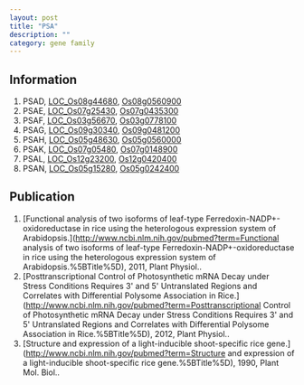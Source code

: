 ```yaml
---
layout: post
title: "PSA"
description: ""
category: gene family
---
```


## Information
1. PSAD, [LOC_Os08g44680](http://rice.plantbiology.msu.edu/cgi-bin/ORF_infopage.cgi?orf=LOC_Os08g44680), [Os08g0560900](http://rapdb.dna.affrc.go.jp/viewer/gbrowse_details/irgsp1?name=Os08g0560900)
2. PSAE, [LOC_Os07g25430](http://rice.plantbiology.msu.edu/cgi-bin/ORF_infopage.cgi?orf=LOC_Os07g25430), [Os07g0435300](http://rapdb.dna.affrc.go.jp/viewer/gbrowse_details/irgsp1?name=Os07g0435300)
3. PSAF, [LOC_Os03g56670](http://rice.plantbiology.msu.edu/cgi-bin/ORF_infopage.cgi?orf=LOC_Os03g56670), [Os03g0778100](http://rapdb.dna.affrc.go.jp/viewer/gbrowse_details/irgsp1?name=Os03g0778100)
4. PSAG, [LOC_Os09g30340](http://rice.plantbiology.msu.edu/cgi-bin/ORF_infopage.cgi?orf=LOC_Os09g30340), [Os09g0481200](http://rapdb.dna.affrc.go.jp/viewer/gbrowse_details/irgsp1?name=Os09g0481200)
5. PSAH, [LOC_Os05g48630](http://rice.plantbiology.msu.edu/cgi-bin/ORF_infopage.cgi?orf=LOC_Os05g48630), [Os05g0560000](http://rapdb.dna.affrc.go.jp/viewer/gbrowse_details/irgsp1?name=Os05g0560000)
6. PSAK, [LOC_Os07g05480](http://rice.plantbiology.msu.edu/cgi-bin/ORF_infopage.cgi?orf=LOC_Os07g05480), [Os07g0148900](http://rapdb.dna.affrc.go.jp/viewer/gbrowse_details/irgsp1?name=Os07g0148900)
7. PSAL, [LOC_Os12g23200](http://rice.plantbiology.msu.edu/cgi-bin/ORF_infopage.cgi?orf=LOC_Os12g23200), [Os12g0420400](http://rapdb.dna.affrc.go.jp/viewer/gbrowse_details/irgsp1?name=Os12g0420400)
8. PSAN, [LOC_Os05g15280](http://rice.plantbiology.msu.edu/cgi-bin/ORF_infopage.cgi?orf=LOC_Os05g15280), [Os05g0242400](http://rapdb.dna.affrc.go.jp/viewer/gbrowse_details/irgsp1?name=Os05g0242400)

## Publication
1. [Functional analysis of two isoforms of leaf-type Ferredoxin-NADP+-oxidoreductase in rice using the heterologous expression system of Arabidopsis.](http://www.ncbi.nlm.nih.gov/pubmed?term=Functional analysis of two isoforms of leaf-type Ferredoxin-NADP+-oxidoreductase in rice using the heterologous expression system of Arabidopsis.%5BTitle%5D), 2011, Plant Physiol..
2. [Posttranscriptional Control of Photosynthetic mRNA Decay under Stress Conditions Requires 3' and 5' Untranslated Regions and Correlates with Differential Polysome Association in Rice.](http://www.ncbi.nlm.nih.gov/pubmed?term=Posttranscriptional Control of Photosynthetic mRNA Decay under Stress Conditions Requires 3' and 5' Untranslated Regions and Correlates with Differential Polysome Association in Rice.%5BTitle%5D), 2012, Plant Physiol..
3. [Structure and expression of a light-inducible shoot-specific rice gene.](http://www.ncbi.nlm.nih.gov/pubmed?term=Structure and expression of a light-inducible shoot-specific rice gene.%5BTitle%5D), 1990, Plant Mol. Biol..


